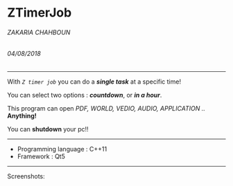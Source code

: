 # ZTimerJob

###### ZAKARIA CHAHBOUN
###### 04/08/2018

---------------------------------------

With *`Z timer job`* you can do a ***single task***  at a specific time!

You can select two options : ***countdown***, or ***in a hour***.

This program can open *PDF, WORLD, VEDIO, AUDIO, APPLICATION ..* **Anything!**

You can **shutdown** your pc!!

---------------------------------------

* Programming language : C++11
* Framework : Qt5

---------------------------------------

Screenshots:
